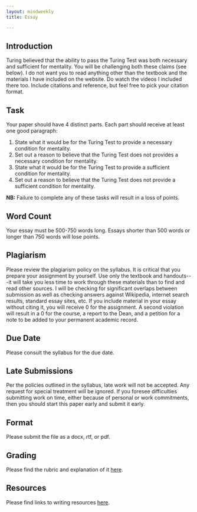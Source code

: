 ```yaml
---
layout: mindweekly
title: Essay

---
```

## Introduction

Turing believed that the ability to pass the Turing Test was both necessary and sufficient for mentality. You will be challenging both these claims (see below). I do not want you to read anything other than the textbook and the materials I have included on the website. Do watch the videos I included there too. Include citations and reference, but feel free to pick your citation format.  

## Task

Your paper should have 4 distinct parts. Each part should receive at least one good paragraph: 

1. State what it would be for the Turing Test to provide a necessary condition for mentality. 
2. Set out a reason to believe that the Turing Test does not provides a necessary condition for mentality.
3. State what it would be for the Turing Test to provide a sufficient condition for mentality. 
4. Set out a reason to believe that the Turing Test does not provide a sufficient condition for mentality. 
	   

**NB:** Failure to complete any of these tasks will result in a loss of points. 


## Word Count

Your essay must be 500-750 words long. Essays shorter than 500 words or longer than 750 words will lose points.


## Plagiarism

Please review the plagiarism policy on the syllabus. It is critical that you prepare your assignment by yourself. Use only the textbook and handouts---it will take you less time to work through these materials than to find and read other sources. I will be checking for significant overlaps between submission as well as checking answers against Wikipedia, internet search results, standard essay sites, etc. If you include material in your essay without citing it, you will receive 0 for the assignment. A second violation will result in a 0 for the course, a report to the Dean, and a petition for a note to be added to your permanent academic record. 

## Due Date
Please consult the syllabus for the due date.

## Late Submissions

Per the policies outlined in the syllabus, late work will not be accepted. Any request for special treatment will be ignored. If you foresee difficulties submitting work on time, either because of personal or work commitments, then you should start this paper early and submit it early. 

## Format
Please submit the file as a docx, rtf, or pdf. 

## Grading
Please find the rubric and explanation of it [here](/resources/grading/).

## Resources
Please find links to writing resources [here](/resources/).








